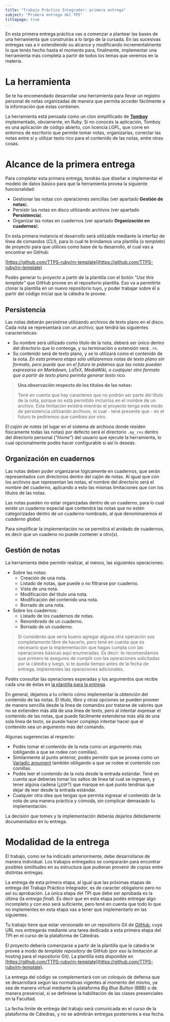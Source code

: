 ```yaml
---
title: "Trabajo Práctico Integrador: primera entrega"
subject: "Primera entrega del TPI"
titlepage: true
...
```


En esta primera entrega práctica vas a comenzar a plantear las bases de una herramienta que
construirás a lo largo de la cursada. En las sucesivas entregas vas a ir extendiendo su
alcance y modificando incrementalmente lo que tenés hecho hasta el momento para, finalmente,
implementar una herramienta más completa a partir de todos los temas que veremos en la
materia.

# La herramienta

Se te ha encomendado desarrollar una herramienta para llevar un registro personal de notas
organizadas de manera que permita acceder fácilmente a la información que éstas contienen.

La herramienta está pensada como un clon simplificado de **[Tomboy](https://wiki.gnome.org/Apps/Tomboy)**
implementado, obviamente, en Ruby. Si no conocés la aplicación, Tomboy es una aplicación
de código abierto, con licencia LGPL, que corre en entornos de escritorio que permite tomar
notas, organizarlas, conectar las notas entre sí y utilizar texto rico para el contenido
de las notas, entre otras cosas.

# Alcance de la primera entrega

Para completar esta primera entrega, tendrás que diseñar e implementar el modelo de datos
básico para que la herramienta provea la siguiente funcionalidad:

* Gestionar las notas con operaciones sencillas (ver apartado **Gestión de notas**).
* Persistir las notas en disco utilizando archivos (ver apartado **Persistencia**).
* Organizar las notas en cuadernos (ver apartado **Organización en cuadernos**).

En esta primera instancia el desarrollo será utilizable mediante la interfaz de línea de
comandos (_CLI_), para lo cual te brindamos una plantilla (o _template_) de proyecto para
que utilices como base de tu desarrollo, el cual vas a encontrar en GitHub:

[https://github.com/TTPS-ruby/rn-template](https://github.com/TTPS-ruby/rn-template)

Podés generar tu proyecto a partir de la plantilla con el botón _"Use this template"_ que
GitHub provee en el repositorio plantilla. Eso va a permitirte clonar la plantilla en un
nuevo repositorio tuyo, y poder trabajar sobre él a partir del código inicial que la
cátedra te provee.

## Persistencia

Las notas deberán persistirse utilizando archivos de texto plano en el disco. Cada nota se
representará con un archivo, que tendrá las siguientes características:

* Su nombre será utilizado como título de la nota, deberá ser único dentro del directorio
  que lo contenga, y su terminación o extensión será `.rn`.
* Su contenido será de texto plano, y se lo utilizará como el contenido de la nota. _En
  esta primera etapa sólo utilizaremos notas de texto plano sin formato, pero puede que en
  el futuro te pidamos que las notas puedan expresarse en Markdown, LaTeX, MediaWiki, o
  cualquier otro formato que a partir de texto plano permita generar texto rico._

> **Una observación respecto de los títulos de las notas:**
>
> Tené en cuenta que hay caracteres que no podrán ser parte del título de la nota, porque
> no está permitido incluirlos en el nombre de un archivo. Esta limitación existirá
> mientras el proyecto tenga este modo de persistencia utilizando archivos, el cual - tené
> presente que - en el futuro te pediremos que cambies por otro.

El _cajón de notas_ (el lugar en el sistema de archivos donde residen físicamente todas las
notas) por defecto será el directorio `.my_rns` dentro del directorio personal (_"Home"_)
del usuario que ejecute la herramienta, lo cual opcionalmente podés hacer configurable si
así lo deseás.

## Organización en cuadernos

Las notas deben poder organizarse lógicamente en cuadernos, que serán representados con
directorios dentro del cajón de notas. Al igual que con los archivos que representan las
notas, el nombre del directorio será el nombre del cuaderno, aplicando a esto las mismas
limitaciones que con los títulos de las notas.

Las notas pueden no estar organizadas dentro de un cuaderno, para lo cual existe un
cuaderno especial que contendrá las notas que no estén categorizadas dentro de un cuaderno
nombrado, al que denominaremos el _cuaderno global_.

Para simplificar la implementación no se permitirá el anidado de cuadernos, es decir que
un cuadeno no puede contener a otro(s).

## Gestión de notas

La herramienta debe permitir realizar, al menos, las siguientes operaciones:

* Sobre las notas:
  * Creación de una nota.
  * Listado de notas, que puede o no filtrarse por cuaderno.
  * Vista de una nota.
  * Modificación del título una nota.
  * Modificación del contenido una nota.
  * Borrado de una nota.
* Sobre los cuadernos:
  * Listado de los cuadernos de notas.
  * Renombrado de un cuaderno.
  * Borrado de un cuaderno.

> Si considerás que sería bueno agregar alguna otra operación sos completamente libre de
> hacerlo, pero tené en cuenta que es necesario que la implementación que hagas cumpla con
> las operaciones básicas aquí enumeradas. Es decir: te recomendamos que primero te
> asegures de cumplir con las operaciones solicitadas por la cátedra y luego, si te queda
> tiempo antes de la fecha de entrega, implementes las operaciones adicionales.

Podés consultar las operaciones esperadas y los argumentos que recibe cada una de éstas en
[la plantilla para la entrega](https://github.com/TTPS-ruby/rn-template).

En general, dejamos a tu criterio cómo implementar la obtención del contenido de las notas.
El título, libro y otras opciones se pueden proveer de manera sencilla desde la línea de
comandos por tratarse de valores que no se extienden más allá de una línea de texto, pero
al intentar expresar el contenido de las notas, que puede fácilmente extenderse más allá
de una sola linea de texto, se puede hacer complejo intentar hacer que el contenido sea
un argumento más del comando.

Algunas sugerencias al respecto:

* Podés tomar el contenido de la nota como un argumento más (obligando a que se rodee con
  comillas).
* Similarmente al punto anterior, podés permitir que se provea como un [Variadic argument](https://dry-rb.org/gems/dry-cli/0.6/variadic-arguments/)
  también obligando a que se rodee el contenido con comillas.
* Podés leer el contenido de la nota desde la entrada estándar. Tené en cuenta que deberías
  tomar los saltos de línea tal cual se ingresen, y tener algúna cadena (¿`EOF`?) que marque
  en qué punto tendrías que dejar de leer desde la entrada estándar.
* Cualquier otra idea que tengas que permita ingresar el contenido de la nota de una manera
  práctica y cómoda, sin complicar demasiado tu implementación.

La decisión que tomes y la implementación deberás dejarlos debidamente documentados en tu
entrega.

# Modalidad de la entrega

El trabajo, como se ha indicado anteriormente, debe desarrollarse de manera individual.
Los trabajos entregados se compararán para encontrar posibles similitudes en su estructura
que pudieran provenir de copias entre distintas entregas.

La entrega de esta primera etapa, al igual que las próximas etapas de entrega del Trabajo
Práctico Integrador, es de caracter obligatorio pero no así su aprobación. La única etapa
del TPI que debe ser aprobada es la última (la _entrega final_). Es decir que en esta
etapa podés entregar algo incompleto y con eso será suficiente, pero tené en cuenta que
todo lo que no implementes en esta etapa vas a tener que implementarlo en las siguientes.

Tu trabajo tiene que estar versionado en un repositorio Git de [GitHub](https://github.com),
cuya URL nos entregarás mediante una tarea dedicada a esta primera etapa del TPI en el
curso de la plataforma de Cátedras.

El proyecto debería comenzarse a partir de la plantilla que la cátedra te provee a modo
de _template repository_ de GitHub (por eso la limitación al hosting para el repositorio
Git). La plantilla está disponible en [https://github.com/TTPS-ruby/rn-template](https://github.com/TTPS-ruby/rn-template).

La entrega del código se complementará con un coloquio de defensa que se desarrollará según
las normativas vigentes al momento del mismo, ya sea de manera virtual mediante la
plataforma _Big Blue Button_ (BBB) o de manera presencial, si se definiese la habilitación
de las clases presenciales en la Facultad.

La fecha límite de entrega del trabajo será comunicada en el curso de la plataforma de
Cátedras, y no se admitirán entregas posteriores a esa fecha.
